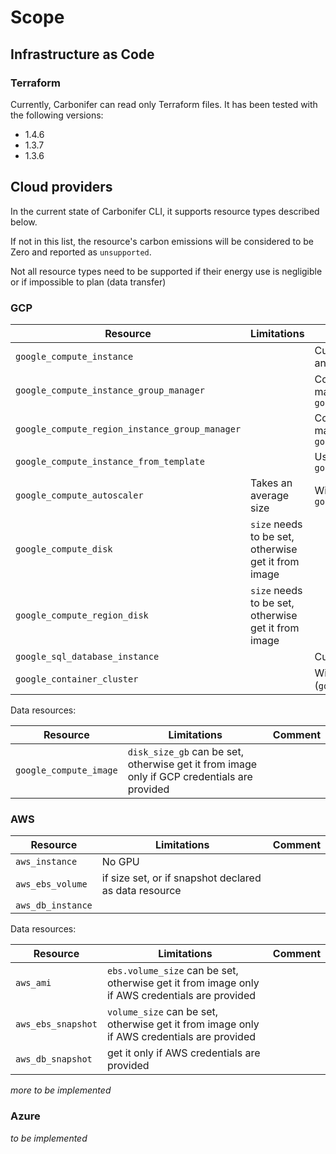 # Scope

## Infrastructure as Code

### Terraform

Currently, Carbonifer can read only Terraform files. It has been tested with the following versions:

- 1.4.6
- 1.3.7
- 1.3.6

## Cloud providers

In the current state of Carbonifer CLI, it supports resource types described below.

If not in this list, the resource's carbon emissions will be considered to be Zero and reported as `unsupported`.

Not all resource types need to be supported if their energy use is negligible or if impossible to plan (data transfer)

### GCP

| Resource | Limitations  | Comment |
|---|---|---|
| `google_compute_instance`  | | Custom machine, nested boot disk type and GPU supported |
| `google_compute_instance_group_manager`  | | Count will be the target size. Uses machine specifications from `google_compute_instance_template` |
| `google_compute_region_instance_group_manager`  | | Count will be the target size. Uses machine specifications from `google_compute_instance_template` |
| `google_compute_instance_from_template`  | | Uses machine specs from `google_compute_instance_template` |
| `google_compute_autoscaler`  | Takes an average size  | Will set target size of `google_compute_instance_group_manager` |
| `google_compute_disk`| `size` needs to be set, otherwise get it from image| |
| `google_compute_region_disk` | `size` needs to be set, otherwise get it from image| |
| `google_sql_database_instance`  | | Custom machine also supported |
| `google_container_cluster`  | | With default or referenced pool (`google_container_node_pool`) |

Data resources:

| Resource | Limitations  | Comment |
|---|---|---|
| `google_compute_image`| `disk_size_gb` can be set, otherwise get it from image only if GCP credentials are provided| |

### AWS

| Resource | Limitations  | Comment |
|---|---|---|
| `aws_instance`| No GPU | |
| `aws_ebs_volume`| if size set, or if snapshot declared as data resource | |
| `aws_db_instance` | | |

Data resources:

| Resource | Limitations  | Comment |
|---|---|---|
| `aws_ami`| `ebs.volume_size` can be set, otherwise get it from image only if AWS credentials are provided| |
| `aws_ebs_snapshot`| `volume_size` can be set, otherwise get it from image only if AWS credentials are provided| |
| `aws_db_snapshot`|  get it only if AWS credentials are provided| |


_more to be implemented_

### Azure

_to be implemented_
